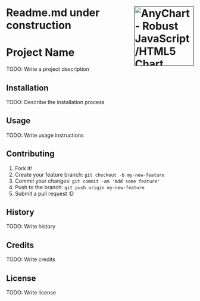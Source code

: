 [<img align="right" src="https://github.com/Arjith-Natarajan/DigiTransE-ComWebApp/blob/master/src/main/webapp/bootstrap/img/hdcam.png?raw=true" width="160px" alt="AnyChart - Robust JavaScript/HTML5 Chart library for any project">]()
Readme.md under construction
=========================

# Project Name

TODO: Write a project description

## Installation

TODO: Describe the installation process

## Usage

TODO: Write usage instructions

## Contributing

1. Fork it!
2. Create your feature branch: `git checkout -b my-new-feature`
3. Commit your changes: `git commit -am 'Add some feature'`
4. Push to the branch: `git push origin my-new-feature`
5. Submit a pull request :D

## History

TODO: Write history

## Credits

TODO: Write credits

## License

TODO: Write license
